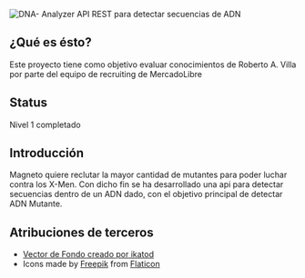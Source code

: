 ![DNA- Analyzer](http://www.andres-villa.com.ar/dna-analyzer.png)
API REST para detectar secuencias de ADN

## ¿Qué es ésto?

Este proyecto tiene como objetivo evaluar conocimientos de Roberto A. Villa por parte del equipo de recruiting de MercadoLibre

## Status

Nivel 1 completado

## Introducción

Magneto quiere reclutar la mayor cantidad de mutantes para poder luchar contra los X-Men. Con dicho fin se ha desarrollado una api para detectar secuencias dentro de un ADN dado, con el objetivo principal de detectar ADN Mutante.

## Atribuciones de terceros
* [Vector de Fondo creado por ikatod](https://www.freepik.es/vector-gratis/vector-de-red-de-fondo-triangulo-de-poligono-abstracto_1306336.htm)
* Icons made by [Freepik](http://www.freepik.com) from [Flaticon](https://www.flaticon.com/)